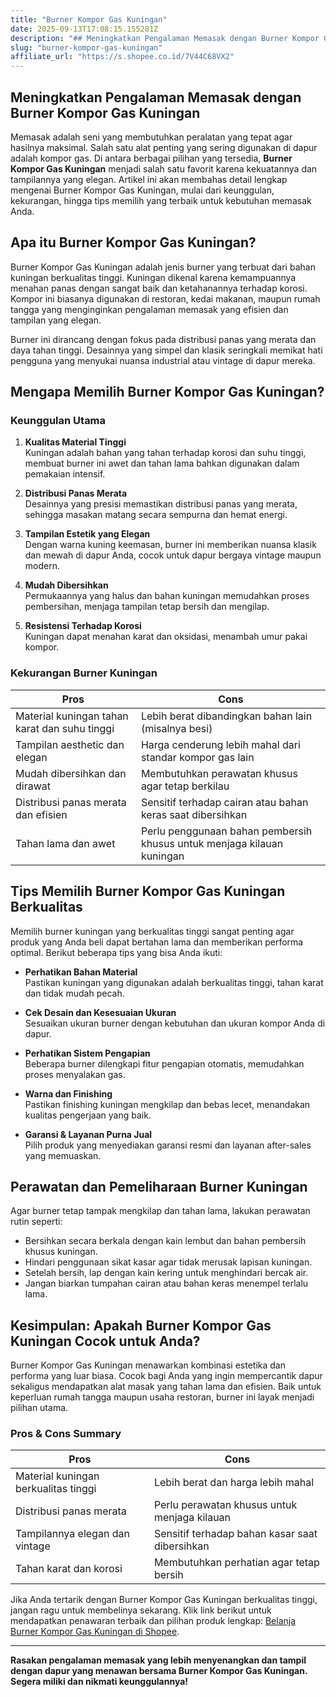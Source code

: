 ```yaml
---
title: "Burner Kompor Gas Kuningan"
date: 2025-09-13T17:08:15.155281Z
description: "## Meningkatkan Pengalaman Memasak dengan Burner Kompor Gas Kuningan..."
slug: "burner-kompor-gas-kuningan"
affiliate_url: "https://s.shopee.co.id/7V44C68VX2"
---
```

## Meningkatkan Pengalaman Memasak dengan Burner Kompor Gas Kuningan

Memasak adalah seni yang membutuhkan peralatan yang tepat agar hasilnya maksimal. Salah satu alat penting yang sering digunakan di dapur adalah kompor gas. Di antara berbagai pilihan yang tersedia, **Burner Kompor Gas Kuningan** menjadi salah satu favorit karena kekuatannya dan tampilannya yang elegan. Artikel ini akan membahas detail lengkap mengenai Burner Kompor Gas Kuningan, mulai dari keunggulan, kekurangan, hingga tips memilih yang terbaik untuk kebutuhan memasak Anda.

## Apa itu Burner Kompor Gas Kuningan?

Burner Kompor Gas Kuningan adalah jenis burner yang terbuat dari bahan kuningan berkualitas tinggi. Kuningan dikenal karena kemampuannya menahan panas dengan sangat baik dan ketahanannya terhadap korosi. Kompor ini biasanya digunakan di restoran, kedai makanan, maupun rumah tangga yang menginginkan pengalaman memasak yang efisien dan tampilan yang elegan.

Burner ini dirancang dengan fokus pada distribusi panas yang merata dan daya tahan tinggi. Desainnya yang simpel dan klasik seringkali memikat hati pengguna yang menyukai nuansa industrial atau vintage di dapur mereka.

## Mengapa Memilih Burner Kompor Gas Kuningan?

### Keunggulan Utama

1. **Kualitas Material Tinggi**  
Kuningan adalah bahan yang tahan terhadap korosi dan suhu tinggi, membuat burner ini awet dan tahan lama bahkan digunakan dalam pemakaian intensif.

2. **Distribusi Panas Merata**  
Desainnya yang presisi memastikan distribusi panas yang merata, sehingga masakan matang secara sempurna dan hemat energi.

3. **Tampilan Estetik yang Elegan**  
Dengan warna kuning keemasan, burner ini memberikan nuansa klasik dan mewah di dapur Anda, cocok untuk dapur bergaya vintage maupun modern.

4. **Mudah Dibersihkan**  
Permukaannya yang halus dan bahan kuningan memudahkan proses pembersihan, menjaga tampilan tetap bersih dan mengilap.

5. **Resistensi Terhadap Korosi**  
Kuningan dapat menahan karat dan oksidasi, menambah umur pakai kompor.

### Kekurangan Burner Kuningan

| Pros                                              | Cons                                              |
|---------------------------------------------------|---------------------------------------------------|
| Material kuningan tahan karat dan suhu tinggi     | Lebih berat dibandingkan bahan lain (misalnya besi) |
| Tampilan aesthetic dan elegan                     | Harga cenderung lebih mahal dari standar kompor gas lain |
| Mudah dibersihkan dan dirawat                     | Membutuhkan perawatan khusus agar tetap berkilau |
| Distribusi panas merata dan efisien              | Sensitif terhadap cairan atau bahan keras saat dibersihkan |
| Tahan lama dan awet                              | Perlu penggunaan bahan pembersih khusus untuk menjaga kilauan kuningan |

## Tips Memilih Burner Kompor Gas Kuningan Berkualitas

Memilih burner kuningan yang berkualitas tinggi sangat penting agar produk yang Anda beli dapat bertahan lama dan memberikan performa optimal. Berikut beberapa tips yang bisa Anda ikuti:

- **Perhatikan Bahan Material**  
Pastikan kuningan yang digunakan adalah berkualitas tinggi, tahan karat dan tidak mudah pecah.

- **Cek Desain dan Kesesuaian Ukuran**  
Sesuaikan ukuran burner dengan kebutuhan dan ukuran kompor Anda di dapur.

- **Perhatikan Sistem Pengapian**  
Beberapa burner dilengkapi fitur pengapian otomatis, memudahkan proses menyalakan gas.

- **Warna dan Finishing**  
Pastikan finishing kuningan mengkilap dan bebas lecet, menandakan kualitas pengerjaan yang baik.

- **Garansi & Layanan Purna Jual**  
Pilih produk yang menyediakan garansi resmi dan layanan after-sales yang memuaskan.

## Perawatan dan Pemeliharaan Burner Kuningan

Agar burner tetap tampak mengkilap dan tahan lama, lakukan perawatan rutin seperti:

- Bersihkan secara berkala dengan kain lembut dan bahan pembersih khusus kuningan.
- Hindari penggunaan sikat kasar agar tidak merusak lapisan kuningan.
- Setelah bersih, lap dengan kain kering untuk menghindari bercak air.
- Jangan biarkan tumpahan cairan atau bahan keras menempel terlalu lama.

## Kesimpulan: Apakah Burner Kompor Gas Kuningan Cocok untuk Anda?

Burner Kompor Gas Kuningan menawarkan kombinasi estetika dan performa yang luar biasa. Cocok bagi Anda yang ingin mempercantik dapur sekaligus mendapatkan alat masak yang tahan lama dan efisien. Baik untuk keperluan rumah tangga maupun usaha restoran, burner ini layak menjadi pilihan utama.

### Pros & Cons Summary

| Pros                                              | Cons                                              |
|---------------------------------------------------|---------------------------------------------------|
| Material kuningan berkualitas tinggi             | Lebih berat dan harga lebih mahal               |
| Distribusi panas merata                          | Perlu perawatan khusus untuk menjaga kilauan  |
| Tampilannya elegan dan vintage                   | Sensitif terhadap bahan kasar saat dibersihkan |
| Tahan karat dan korosi                           | Membutuhkan perhatian agar tetap bersih        |

Jika Anda tertarik dengan Burner Kompor Gas Kuningan berkualitas tinggi, jangan ragu untuk membelinya sekarang. Klik link berikut untuk mendapatkan penawaran terbaik dan pilihan produk lengkap: [Belanja Burner Kompor Gas Kuningan di Shopee](https://s.shopee.co.id/7V44C68VX2).

---

**Rasakan pengalaman memasak yang lebih menyenangkan dan tampil dengan dapur yang menawan bersama Burner Kompor Gas Kuningan. Segera miliki dan nikmati keunggulannya!**